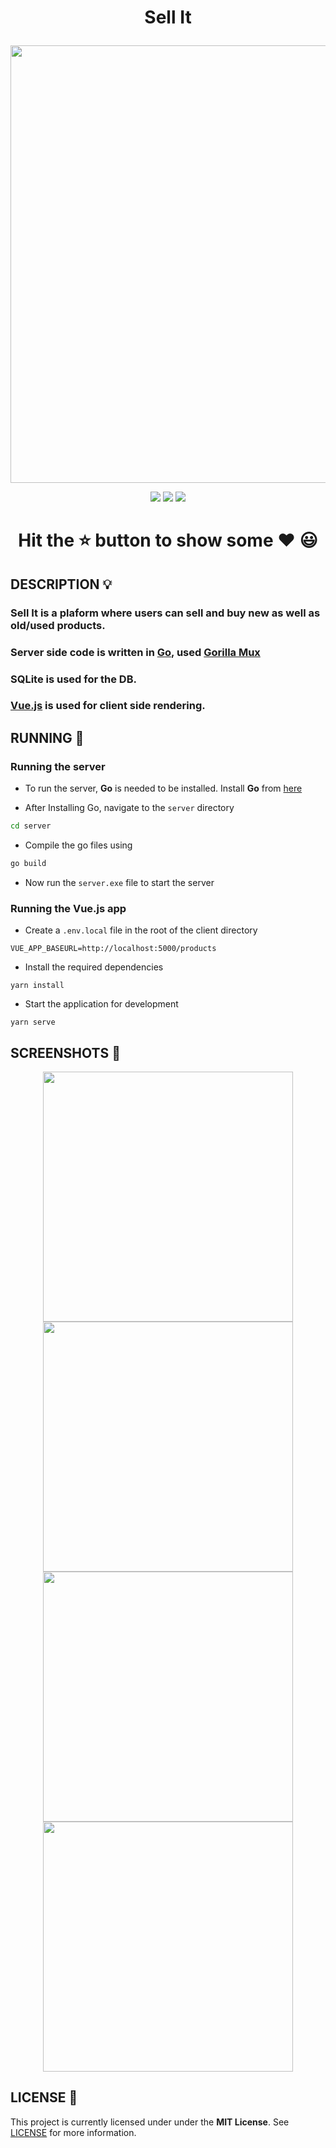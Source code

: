# <p align = "center"> Sell It </p>

<p align="center">
  <img src="https://socialify.git.ci/niloysikdar/Sell-It/image?font=Raleway&language=1&owner=1&pattern=Plus&stargazers=1&theme=Dark" width="700">
 </p>
<p align="center">
<img src="https://forthebadge.com/images/badges/made-with-vue.svg">
<img src="https://forthebadge.com/images/badges/made-with-go.svg">
<img src="https://forthebadge.com/images/badges/built-with-love.svg">
</p>

# <p align="center">Hit the ⭐ button to show some ❤️ 😃</p>

## DESCRIPTION 💡

### Sell It is a plaform where users can sell and buy new as well as old/used products.

### Server side code is written in [Go](https://golang.org), used [Gorilla Mux](https://pkg.go.dev/github.com/gorilla/mux)

### SQLite is used for the DB.

### [Vue.js](https://vuejs.org/) is used for client side rendering.

## RUNNING 🏃

### Running the server

- To run the server, **Go** is needed to be installed. Install **Go** from [here](https://golang.org/dl/)

- After Installing Go, navigate to the `server` directory

```bash
cd server
```

- Compile the go files using

```bash
go build
```

- Now run the `server.exe` file to start the server

### Running the Vue.js app

- Create a `.env.local` file in the root of the client directory

```text
VUE_APP_BASEURL=http://localhost:5000/products
```

- Install the required dependencies

```
yarn install
```

- Start the application for development

```
yarn serve
```

## SCREENSHOTS 👀

<p align="center">
<img src="https://i.imgur.com/6YH6XOC.png" width="400">
<img src="https://i.imgur.com/0t2vD9N.png" width="400">
<img src="https://i.imgur.com/vgYe99v.png" width="400">
<img src="https://i.imgur.com/Wd3kSZC.png" width="400">
</p>

## LICENSE 📝

This project is currently licensed under under the **MIT License**. See [LICENSE](https://github.com/niloysikdar/Sell-It/blob/main/LICENSE) for more information.
